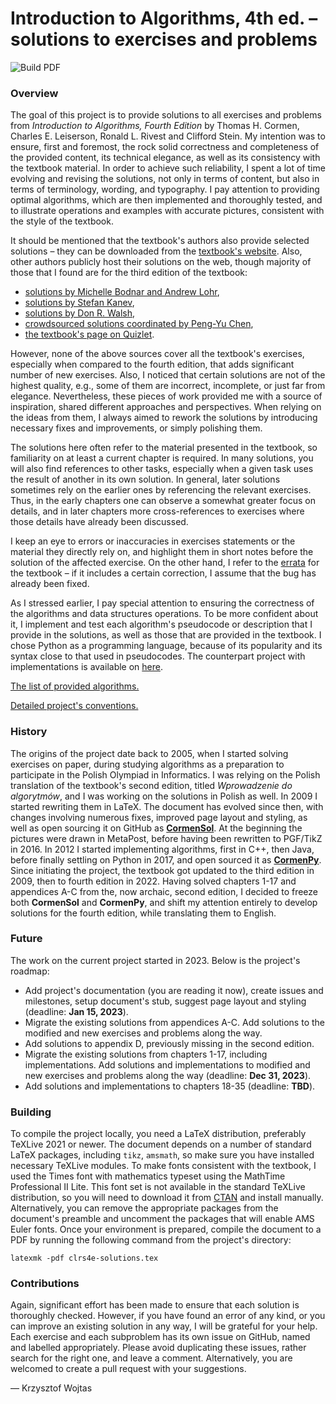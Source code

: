 # Introduction to Algorithms, 4th ed. &ndash; solutions to exercises and problems

![Build PDF](https://github.com/wojtask/clrs4e-solutions/actions/workflows/build.yml/badge.svg)

### Overview

The goal of this project is to provide solutions to all exercises and problems from *Introduction to Algorithms, Fourth Edition* by Thomas H. Cormen, Charles E. Leiserson, Ronald L. Rivest and Clifford Stein.
My intention was to ensure, first and foremost, the rock solid correctness and completeness of the provided content, its technical elegance, as well as its consistency with the textbook material.
In order to achieve such reliability, I spent a lot of time evolving and revising the solutions, not only in terms of content, but also in terms of terminology, wording, and typography.
I pay attention to providing optimal algorithms, which are then implemented and thoroughly tested, and to illustrate operations and examples with accurate pictures, consistent with the style of the textbook.

It should be mentioned that the textbook's authors also provide selected solutions &ndash; they can be downloaded from the [textbook's website](http://mitpress.mit.edu/algorithms4).
Also, other authors publicly host their solutions on the web, though majority of those that I found are for the third edition of the textbook:
* [solutions by Michelle Bodnar and Andrew Lohr](http://sites.math.rutgers.edu/~ajl213/CLRS/CLRS.html),
* [solutions by Stefan Kanev](https://ita.skanev.com),
* [solutions by Don R. Walsh](https://donrwalsh.github.io/CLRS),
* [crowdsourced solutions coordinated by Peng-Yu Chen](https://walkccc.github.io/CLRS),
* [the textbook's page on Quizlet](https://quizlet.com/explanations/textbook-solutions/introduction-to-algorithms-4th-edition-9780262046305).

However, none of the above sources cover all the textbook's exercises, especially when compared to the fourth edition, that adds significant number of new exercises.
Also, I noticed that certain solutions are not of the highest quality, e.g., some of them are incorrect, incomplete, or just far from elegance.
Nevertheless, these pieces of work provided me with a source of inspiration, shared different approaches and perspectives.
When relying on the ideas from them, I always aimed to rework the solutions by introducing necessary fixes and improvements, or simply polishing them.

The solutions here often refer to the material presented in the textbook, so familiarity on at least a current chapter is required.
In many solutions, you will also find references to other tasks, especially when a given task uses the result of another in its own solution.
In general, later solutions sometimes rely on the earlier ones by referencing the relevant exercises.
Thus, in the early chapters one can observe a somewhat greater focus on details, and in later chapters more cross-references to exercises where those details have already been discussed.

I keep an eye to errors or inaccuracies in exercises statements or the material they directly rely on, and highlight them in short notes before the solution of the affected exercise.
On the other hand, I refer to the [errata](https://mitp-content-server.mit.edu/books/content/sectbyfn/books_pres_0/11599/e4-bugs.html) for the textbook &ndash; if it includes a certain correction, I assume that the bug has already been fixed.

As I stressed earlier, I pay special attention to ensuring the correctness of the algorithms and data structures operations.
To be more confident about it, I implement and test each algorithm's pseudocode or description that I provide in the solutions, as well as those that are provided in the textbook.
I chose Python as a programming language, because of its popularity and its syntax close to that used in pseudocodes.
The counterpart project with implementations is available on [here](https://github.com/wojtask/clrs4e-implementations).

[The list of provided algorithms.](ALGORITHMS.md)

[Detailed project's conventions.](CONVENTIONS.md)

### History

The origins of the project date back to 2005, when I started solving exercises on paper, during studying algorithms as a preparation to participate in the Polish Olympiad in Informatics.
I was relying on the Polish translation of the textbook's second edition, titled *Wprowadzenie do algorytmów*, and I was working on the solutions in Polish as well.
In 2009 I started rewriting them in LaTeX.
The document has evolved since then, with changes involving numerous fixes, improved page layout and styling, as well as open sourcing it on GitHub as [**CormenSol**](https://github.com/wojtask/CormenSol).
At the beginning the pictures were drawn in MetaPost, before having been rewritten to PGF/TikZ in 2016.
In 2012 I started implementing algorithms, first in C++, then Java, before finally settling on Python in 2017, and open sourced it as [**CormenPy**](https://github.com/wojtask/CormenPy).
Since initiating the project, the textbook got updated to the third edition in 2009, then to fourth edition in 2022.
Having solved chapters 1-17 and appendices A-C from the, now archaic, second edition, I decided to freeze both **CormenSol** and **CormenPy**, and shift my attention entirely to develop solutions for the fourth edition, while translating them to English.

### Future

The work on the current project started in 2023.
Below is the project's roadmap:
* Add project's documentation (you are reading it now), create issues and milestones, setup document's stub, suggest page layout and styling (deadline: **Jan 15, 2023**).
* Migrate the existing solutions from appendices A-C. Add solutions to the modified and new exercises and problems along the way.
* Add solutions to appendix D, previously missing in the second edition.
* Migrate the existing solutions from chapters 1-17, including implementations. Add solutions and implementations to modified and new exercises and problems along the way (deadline: **Dec 31, 2023**).
* Add solutions and implementations to chapters 18-35 (deadline: **TBD**).

### Building

To compile the project locally, you need a LaTeX distribution, preferably TeXLive 2021 or newer.
The document depends on a number of standard LaTeX packages, including `tikz`, `amsmath`, so make sure you have installed necessary TeXLive modules.
To make fonts consistent with the textbook, I used the Times font with mathematics typeset using the MathTime Professional II Lite.
This font set is not available in the standard TeXLive distribution, so you will need to download it from [CTAN](https://ctan.org/tex-archive/fonts/mtp2lite) and install manually.
Alternatively, you can remove the appropriate packages from the document's preamble and uncomment the packages that will enable AMS Euler fonts.
Once your environment is prepared, compile the document to a PDF by running the following command from the project's directory:
```
latexmk -pdf clrs4e-solutions.tex
```

### Contributions

Again, significant effort has been made to ensure that each solution is thoroughly checked.
However, if you have found an error of any kind, or you can improve an existing solution in any way, I will be grateful for your help.
Each exercise and each subproblem has its own issue on GitHub, named and labelled appropriately.
Please avoid duplicating these issues, rather search for the right one, and leave a comment.
Alternatively, you are welcomed to create a pull request with your suggestions.

&mdash; Krzysztof Wojtas
